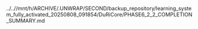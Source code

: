 ../..//mnt/h/ARCHIVE/.UNWRAP/SECOND/backup_repository/learning_system_fully_activated_20250808_091854/DuRiCore/PHASE6_2_2_COMPLETION_SUMMARY.md